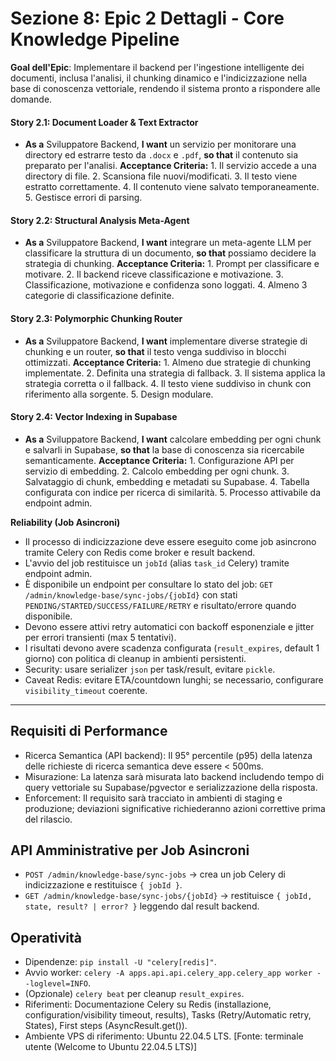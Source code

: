 # Sezione 8: Epic 2 Dettagli - Core Knowledge Pipeline

**Goal dell'Epic**: Implementare il backend per l'ingestione intelligente dei documenti, inclusa l'analisi, il chunking dinamico e l'indicizzazione nella base di conoscenza vettoriale, rendendo il sistema pronto a rispondere alle domande.

#### **Story 2.1: Document Loader & Text Extractor**
*   **As a** Sviluppatore Backend, **I want** un servizio per monitorare una directory ed estrarre testo da `.docx` e `.pdf`, **so that** il contenuto sia preparato per l'analisi.
**Acceptance Criteria:** 1. Il servizio accede a una directory di file. 2. Scansiona file nuovi/modificati. 3. Il testo viene estratto correttamente. 4. Il contenuto viene salvato temporaneamente. 5. Gestisce errori di parsing.

#### **Story 2.2: Structural Analysis Meta-Agent**
*   **As a** Sviluppatore Backend, **I want** integrare un meta-agente LLM per classificare la struttura di un documento, **so that** possiamo decidere la strategia di chunking.
**Acceptance Criteria:** 1. Prompt per classificare e motivare. 2. Il backend riceve classificazione e motivazione. 3. Classificazione, motivazione e confidenza sono loggati. 4. Almeno 3 categorie di classificazione definite.

#### **Story 2.3: Polymorphic Chunking Router**
*   **As a** Sviluppatore Backend, **I want** implementare diverse strategie di chunking e un router, **so that** il testo venga suddiviso in blocchi ottimizzati.
**Acceptance Criteria:** 1. Almeno due strategie di chunking implementate. 2. Definita una strategia di fallback. 3. Il sistema applica la strategia corretta o il fallback. 4. Il testo viene suddiviso in chunk con riferimento alla sorgente. 5. Design modulare.

#### **Story 2.4: Vector Indexing in Supabase**
*   **As a** Sviluppatore Backend, **I want** calcolare embedding per ogni chunk e salvarli in Supabase, **so that** la base di conoscenza sia ricercabile semanticamente.
**Acceptance Criteria:** 1. Configurazione API per servizio di embedding. 2. Calcolo embedding per ogni chunk. 3. Salvataggio di chunk, embedding e metadati su Supabase. 4. Tabella configurata con indice per ricerca di similarità. 5. Processo attivabile da endpoint admin.

**Reliability (Job Asincroni)**
- Il processo di indicizzazione deve essere eseguito come job asincrono tramite Celery con Redis come broker e result backend.
- L'avvio del job restituisce un `jobId` (alias `task_id` Celery) tramite endpoint admin.
- È disponibile un endpoint per consultare lo stato del job: `GET /admin/knowledge-base/sync-jobs/{jobId}` con stati `PENDING/STARTED/SUCCESS/FAILURE/RETRY` e risultato/errore quando disponibile.
- Devono essere attivi retry automatici con backoff esponenziale e jitter per errori transienti (max 5 tentativi).
- I risultati devono avere scadenza configurata (`result_expires`, default 1 giorno) con politica di cleanup in ambienti persistenti.
- Security: usare serializer `json` per task/result, evitare `pickle`.
- Caveat Redis: evitare ETA/countdown lunghi; se necessario, configurare `visibility_timeout` coerente.

---

## Requisiti di Performance

- Ricerca Semantica (API backend): Il 95° percentile (p95) della latenza delle richieste di ricerca semantica deve essere < 500ms.
- Misurazione: La latenza sarà misurata lato backend includendo tempo di query vettoriale su Supabase/pgvector e serializzazione della risposta.
- Enforcement: Il requisito sarà tracciato in ambienti di staging e produzione; deviazioni significative richiederanno azioni correttive prima del rilascio.

## API Amministrative per Job Asincroni

- `POST /admin/knowledge-base/sync-jobs` → crea un job Celery di indicizzazione e restituisce `{ jobId }`.
- `GET /admin/knowledge-base/sync-jobs/{jobId}` → restituisce `{ jobId, state, result? | error? }` leggendo dal result backend.

## Operatività

- Dipendenze: `pip install -U "celery[redis]"`.
- Avvio worker: `celery -A apps.api.api.celery_app.celery_app worker --loglevel=INFO`.
- (Opzionale) `celery beat` per cleanup `result_expires`.
- Riferimenti: Documentazione Celery su Redis (installazione, configuration/visibility timeout, results), Tasks (Retry/Automatic retry, States), First steps (AsyncResult.get()).
- Ambiente VPS di riferimento: Ubuntu 22.04.5 LTS. [Fonte: terminale utente (Welcome to Ubuntu 22.04.5 LTS)]

